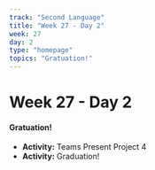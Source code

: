 ```yaml
---
track: "Second Language"
title: "Week 27 - Day 2"
week: 27
day: 2
type: "homepage"
topics: "Gratuation!"
---
```



# Week 27 - Day 2

#### Gratuation!
- **Activity:** Teams Present Project 4
- **Activity:** Graduation!

